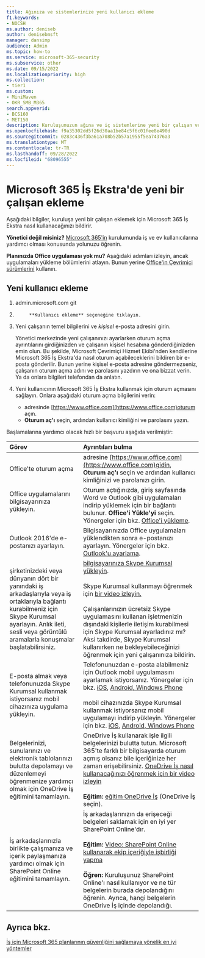 ```yaml
---
title: Ağınıza ve sistemlerinize yeni kullanıcı ekleme
f1.keywords:
- NOCSH
ms.author: deniseb
author: denisebmsft
manager: dansimp
audience: Admin
ms.topic: how-to
ms.service: microsoft-365-security
ms.subservice: other
ms.date: 09/15/2022
ms.localizationpriority: high
ms.collection:
- tier1
ms.custom:
- MiniMaven
- OKR_SMB_M365
search.appverid:
- BCS160
- MET150
description: Kuruluşunuzun ağına ve iç sistemlerine yeni bir çalışan veya kullanıcı ekleme. Şirketinize yeni bir çalışan katıldığında, bunları ağa güvenli bir şekilde eklemeniz gerekir.
ms.openlocfilehash: f9a35302dd5f26d30aa1be84c5f6c01fee8e490d
ms.sourcegitcommit: 0283c436f3ba61a708b52b57a1955f5ea74376a3
ms.translationtype: MT
ms.contentlocale: tr-TR
ms.lasthandoff: 09/28/2022
ms.locfileid: "68096555"
---
```

# <a name="add-a-new-employee-in-microsoft-365-business-premium"></a>Microsoft 365 İş Ekstra'de yeni bir çalışan ekleme

Aşağıdaki bilgiler, kuruluşa yeni bir çalışan eklemek için Microsoft 365 İş Ekstra nasıl kullanacağınızı bildirir.
  
 **Yönetici değil misiniz?** [Microsoft 365'in](https://support.microsoft.com/office/396b8d9e-e118-42d0-8a0d-87d1f2f055fb) kurulumunda iş ve ev kullanıcılarına yardımcı olması konusunda yolunuzu öğrenin. 
  
 **Planınızda Office uygulaması yok mu?** Aşağıdaki adımları izleyin, ancak uygulamaları yükleme bölümlerini atlayın. Bunun yerine [Office'in Çevrimiçi sürümlerini](https://support.microsoft.com/office/91a4ec74-67fe-4a84-a268-f6bdf3da1804) kullanın.

## <a name="how-to-add-a-new-user"></a>Yeni kullanıcı ekleme

1. admin.microsoft.com git

2. 
            **Kullanıcı ekleme** seçeneğine tıklayın.

3. Yeni çalışanın temel bilgilerini ve *kişisel* e-posta adresini girin.

    Yönetici merkezinde yeni çalışanınızı ayarlarken oturum açma ayrıntılarını girdiğinizden ve çalışanın kişisel hesabına gönderdiğinizden emin olun. Bu şekilde, Microsoft Çevrimiçi Hizmet Ekibi'nden kendilerine Microsoft 365 İş Ekstra'da nasıl oturum açabileceklerini bildiren bir e-posta gönderilir. Bunun yerine kişisel e-posta adresine göndermezseniz, çalışanın oturum açma adını ve parolasını yazdırın ve ona bizzat verin. Ya da onlara bilgileri telefondan da anlatın.
  
4. Yeni kullanıcının Microsoft 365 İş Ekstra kullanmak için oturum açmasını sağlayın. Onlara aşağıdaki oturum açma bilgilerini verin:
  
    - adresinde [https://www.office.com](https://www.office.com)oturum açın.
    - **Oturum aç'ı** seçin, ardından kullanıcı kimliğini ve parolasını yazın.
  
Başlamalarına yardımcı olacak hızlı bir başvuru aşağıda verilmiştir:
  
|**Görev**|**Ayrıntıları bulma**|
|:-----|:-----|
|Office'te oturum açma  <br/> |adresine [https://www.office.com](https://www.office.com)gidin, **Oturum aç'ı** seçin ve ardından kullanıcı kimliğinizi ve parolanızı girin.  <br/> |
|Office uygulamalarını bilgisayarınıza yükleyin.  <br/><br/> |Oturum açtığınızda, giriş sayfasında Word ve Outlook gibi uygulamaları indirip yüklemek için bir bağlantı bulunur.  **Office'i Yükle'yi** seçin.         Yönergeler için bkz. [Office'i yükleme](https://support.microsoft.com/office/4414eaaf-0478-48be-9c42-23adc4716658).  <br/> |
|Outlook 2016'de e-postanızı ayarlayın.  <br/> |Bilgisayarınızda Office uygulamaları yüklendikten sonra e-postanızı ayarlayın. Yönergeler için bkz. [Outlook'u ayarlama](https://support.microsoft.com/office/6e27792a-9267-4aa4-8bb6-c84ef146101b).  <br/> |
|şirketinizdeki veya dünyanın dört bir yanındaki iş arkadaşlarıyla veya iş ortaklarıyla bağlantı kurabilmeniz için Skype Kurumsal ayarlayın. Anlık ileti, sesli veya görüntülü aramalarla konuşmalar başlatabilirsiniz.  <br/> |[bilgisayarınıza Skype Kurumsal yükleyin](https://support.microsoft.com/office/8a0d4da8-9d58-44f9-9759-5c8f340cb3fb).  <br/> <br/>Skype Kurumsal kullanmayı öğrenmek için [bir video izleyin.](https://support.microsoft.com/office/3a21eca4-434d-41f1-ab06-3d4a268573b7) <br/> <br/>Çalışanlarınızın ücretsiz Skype uygulamasını kullanan işletmenizin dışındaki kişilerle iletişim kurabilmesi için Skype Kurumsal ayarladınız mı? Aksi takdirde, Skype Kurumsal kullanırken ne bekleyebileceğinizi öğrenmek için yeni çalışanınıza bildirin.  <br/> |
|E-posta almak veya telefonunuzda Skype Kurumsal kullanmak istiyorsanız mobil cihazınıza uygulama yükleyin.  <br/> |Telefonunuzdan e-posta alabilmeniz için Outlook mobil uygulamasını ayarlamak istiyorsanız. Yönergeler için bkz. [iOS](https://support.microsoft.com/office/b2de2161-cc1d-49ef-9ef9-81acd1c8e234), [Android](https://support.microsoft.com/office/886db551-8dfa-4fd5-b835-f8e532091872)[, Windows Phone](https://support.microsoft.com/office/181a112a-be92-49ca-ade5-399264b3d417) <br/> <br/>mobil cihazınızda Skype Kurumsal kullanmak istiyorsanız mobil uygulamayı indirip yükleyin. Yönergeler için bkz. [iOS](https://support.microsoft.com/office/3239c8a3-cf55-4ff0-a967-5de51911c049#OS_Type=iOS), [Android](https://support.microsoft.com/office/4d1b7dfa-5b0b-4868-bae5-25947fb99e6e#OS_Type=Android)[, Windows Phone](https://support.microsoft.com/office/4d1b7dfa-5b0b-4868-bae5-25947fb99e6e#OS_Type=Windows_Phone) <br/> |
|Belgelerinizi, sunularınızı ve elektronik tablolarınızı bulutta depolamayı ve düzenlemeyi öğrenmenize yardımcı olmak için OneDrive İş eğitimini tamamlayın.  <br/> |OneDrive İş kullanarak işle ilgili belgelerinizi bulutta tutun. Microsoft 365'te farklı bir bilgisayarda oturum açmış olsanız bile içeriğinize her zaman erişebilirsiniz. [OneDrive İş nasıl kullanacağınızı öğrenmek için bir video izleyin](https://support.microsoft.com/office/b30da4eb-ddd2-44b6-943b-e6fbfc6b8dde) <br/><br/> **Eğitim:** [eğitim OneDrive İş](https://support.microsoft.com/office/1f608184-b7e6-43ca-8753-2ff679203132) (OneDrive İş seçin).  <br/> |
|İş arkadaşlarınızla birlikte çalışmanıza ve içerik paylaşmanıza yardımcı olmak için SharePoint Online eğitimini tamamlayın.  <br/> |İş arkadaşlarınızın da erişeceği belgeleri saklamak için en iyi yer SharePoint Online'dır.  <br/> <br/>**Eğitim:** [Video: SharePoint Online kullanarak ekip içeriğiyle işbirliği yapma](https://support.microsoft.com/office/c17b6824-cc22-478f-8757-497cc6b57121) <br/><br/> **Öğren:** Kuruluşunuz SharePoint Online'ı nasıl kullanıyor ve ne tür belgelerin burada depolandığını öğrenin. Ayrıca, hangi belgelerin OneDrive İş içinde depolandığı.  <br/> |

## <a name="see-also"></a>Ayrıca bkz.

[İş için Microsoft 365 planlarının güvenliğini sağlamaya yönelik en iyi yöntemler](../admin/security-and-compliance/secure-your-business-data.md)